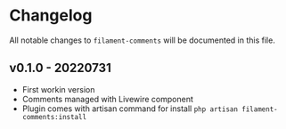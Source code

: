 # Changelog

All notable changes to `filament-comments` will be documented in this file.


## v0.1.0 - 20220731

- First workin version
- Comments managed with Livewire component
- Plugin comes with artisan command for install `php artisan filament-comments:install`
